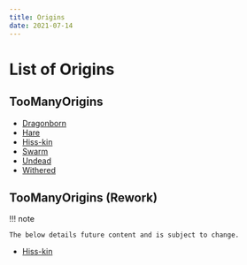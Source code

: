 ```yaml
---
title: Origins
date: 2021-07-14
---
```


# List of Origins

## TooManyOrigins
* [Dragonborn](origins/tmo/dragonborn.md)
* [Hare](origins/tmo/hare.md)
* [Hiss-kin](origins/tmo/hisskin.md)
* [Swarm](origins/tmo/swarm.md)
* [Undead](origins/tmo/undead.md)
* [Withered](origins/tmo/withered.md)

## TooManyOrigins (Rework)
!!! note

    The below details future content and is subject to change.
* [Hiss-kin](origins/tmo_rework/hisskin.md)